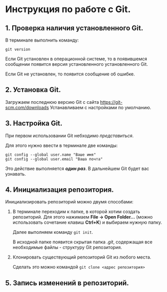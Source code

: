 # Инструкция по работе с Git.
## 1. Проверка наличия установленного Git.
В терминале выполнить команду:
```
git version
```
Если Git установлен в операционной системе, то в появившемся сообщении появится версия установленного установленного Git.

Если Git не установлен, то появится сообщение об ошибке.

## 2. Установка Git.
Загружаем последнюю версию Git с сайта https://git-scm.com/downloads
Устанавливаем с настройками по умолчанию.

## 3. Настройка Git.
При первом использовании Git небходимо *представиться*.

Для этого нужно ввести в терминале две команды:
```
git config --global user.name "Ваше имя"
git config --global user.email "Ваша почта"
```
Это действие выполняется _**один раз**_. В дальнейшем Git будет вас узнавать.

## 4. Инициализация репозитория.
Инициализировать репозиторий можно двумя способами:
1. В терминале переходим к папке, в которой хотим создать репозиторий. Для этого нажимаем **File -> Open Folder...** (можно использовать сочетание клавиш **Ctrl+K**) и выбираем нужную папку.

    Далее выполняем команду `git init`. 

    В исходной папке появится скрытая папка *.git*, содержащая все необходимые файлы - структуру Git репозитория.

2. Клонировать существующий репозиторий Git из любого места.

    Сделать это можно командой `git clone <адрес репозитория>`

## 5. Запись изменений в репозиторий.
